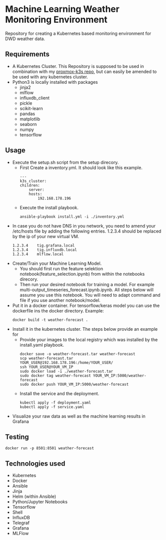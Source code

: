 # Machine Learning Weather Monitoring Environment

Repository for creating a Kubernetes based monitoring environment for DWD weather data.

Requirements
------------
* A Kubernetes Cluster. This Repository is supposed to be used in combination with my [proxmox-k3s repo](https://github.com/TobiasSackmann/proxmox-k3s), but can easily be amended to be used with any kubernetes cluster.
* Python3 is locally installed with packages
    * jinja2
    * mlflow
    * influxdb_client
    * pickle
    * scikit-learn
    * pandas
    * matplotlib
    * seaborn
    * numpy
    * tensorflow

Usage
-----
* Execute the setup.sh script from the setup direcory.
    * First Create a inventory.yml. It should look like this example.
        ```shell
        ---
        k3s_cluster:
        children:
            server:
            hosts:
                192.168.178.196
        ```
    * Execute the install playbook.
        ```shell
        ansible-playbook install.yml -i ./inventory.yml
        ```
* In case you do not have DNS in you network, you need to amend your /etc/hosts file by adding the following entries. 1.2.3.4 should be replaced by the ip of your new virtual VM.
    ```shell
    1.2.3.4    tig.grafana.local
    1.2.3.4    tig.influxdb.local
    1.2.3.4    mlflow.local
    ```
* Create/Train your Machine Learning Model.
    * You should first run the feature selektion notebook(feature_selection.ipynb) from within the notebooks direcory.
    * Then run your desired notebook for training a model. For example multi-output_timeseries_forecast.ipynb.ipynb. All steps below will assume you use this notebook. You will need to adapt command and file if you use another notebook/model.
* Put it in a docker container. For tensorflow/keras model you can use the dockerfile ins the docker directory. Example:
    ```shell
    docker build -t weather-forecast .
    ```
* Install it in the kubernetes cluster. The steps below provide an example for 
    * Provide your images to the local registry which was installed by the install.yaml playbook.
        ```shell
        docker save -o weather-forecast.tar weather-forecast
        scp weather-forecast.tar YOUR_USER@192.168.178.196:/home/YOUR_USER/
        ssh YOUR_USER@YOUR_VM_IP
        sudo docker load -i ./weather-forecast.tar
        sudo docker tag weather-forecast YOUR_VM_IP:5000/weather-forecast
        sudo docker push YOUR_VM_IP:5000/weather-forecast
        ```
    * Install the service and the deployment.
        ```shell
        kubectl apply -f deployment.yaml
        kubectl apply -f service.yaml
        ```
* Visualize your raw data as well as the machine learning results in Grafana

Testing
-----
```shell
docker run -p 8501:8501 weather-forecast
```

Technologies used
-----

* Kubernetes
* Docker
* Ansible
* Jinja
* Helm (within Ansible)
* Python/Jupyter Notebooks
* Tensorflow
* Shell
* InfluxDB
* Telegraf
* Grafana
* MLFlow
